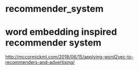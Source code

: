 # recommender_system

# word embedding inspired recommender system
http://mccormickml.com/2018/06/15/applying-word2vec-to-recommenders-and-advertising/
